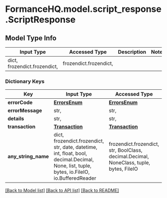 # FormanceHQ.model.script_response.ScriptResponse

## Model Type Info
Input Type | Accessed Type | Description | Notes
------------ | ------------- | ------------- | -------------
dict, frozendict.frozendict,  | frozendict.frozendict,  |  | 

### Dictionary Keys
Key | Input Type | Accessed Type | Description | Notes
------------ | ------------- | ------------- | ------------- | -------------
**errorCode** | [**ErrorsEnum**](ErrorsEnum.md) | [**ErrorsEnum**](ErrorsEnum.md) |  | [optional] 
**errorMessage** | str,  | str,  |  | [optional] 
**details** | str,  | str,  |  | [optional] 
**transaction** | [**Transaction**](Transaction.md) | [**Transaction**](Transaction.md) |  | [optional] 
**any_string_name** | dict, frozendict.frozendict, str, date, datetime, int, float, bool, decimal.Decimal, None, list, tuple, bytes, io.FileIO, io.BufferedReader | frozendict.frozendict, str, BoolClass, decimal.Decimal, NoneClass, tuple, bytes, FileIO | any string name can be used but the value must be the correct type | [optional]

[[Back to Model list]](../../README.md#documentation-for-models) [[Back to API list]](../../README.md#documentation-for-api-endpoints) [[Back to README]](../../README.md)

